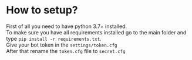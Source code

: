 # How to setup?
First of all you need to have python 3.7+ installed.  
To make sure you have all requirements installed go to the main folder and type `pip install -r requirements.txt`.  
Give your bot token in the `settings/token.cfg`  
After that rename the `token.cfg` file to `secret.cfg`